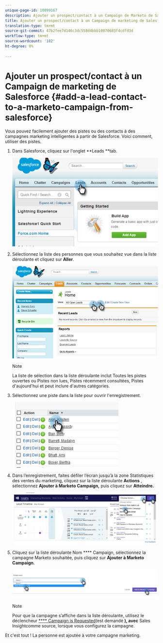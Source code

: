 ```yaml
---
unique-page-id: 10099167
description: Ajouter un prospect/contact à un Campaign de Marketo de Salesforce - Marketo Docs - Documentation sur le produit
title: Ajouter un prospect/contact à un Campaign de marketing de Salesforce
translation-type: tm+mt
source-git-commit: 47b2fee7d146c3dc558d4bbb10070683f4cdfd3d
workflow-type: tm+mt
source-wordcount: '182'
ht-degree: 0%

---
```



# Ajouter un prospect/contact à un Campaign de marketing de Salesforce {#add-a-lead-contact-to-a-marketo-campaign-from-salesforce}

Vous pouvez facilement ajouter des pistes ou des contacts à des campagnes marketing intelligentes à partir de Salesforce. Voici comment, utiliser des pistes.

1. Dans Salesforce, cliquez sur l&#39;onglet **Leads **tab.

   ![](assets/image2016-3-22-9-3a18-3a36.png)

1. Sélectionnez la liste des personnes que vous souhaitez vue dans la liste déroulante et cliquez sur **Aller**.

   ![](assets/image2016-3-22-9-3a24-3a6.png)

   >[!NOTE]
   >
   >La liste de sélection dans la liste déroulante inclut Toutes les pistes ouvertes ou Pistes non lues, Pistes récemment consultées, Pistes d&#39;aujourd&#39;hui et peut inclure d&#39;autres catégories.

1. Sélectionnez une piste dans la liste pour ouvrir l&#39;enregistrement.

   ![](assets/three.png)

1. Dans l’enregistrement, faites défiler l’écran jusqu’à la zone Statistiques des ventes du marketing, cliquez sur la liste déroulante **Actions** , sélectionnez **Ajouter à Marketo Campaign,** puis cliquez sur **Atteindre.**

   ![](assets/four.png)

1. Cliquez sur la liste déroulante Nom **** Campaign, sélectionnez la campagne Marketo souhaitée, puis cliquez sur **Ajouter à Marketo Campaign**.

   ![](assets/five.png)

   >[!NOTE]
   >
   >Pour que la campagne s’affiche dans la liste déroulante, utilisez le déclencheur [**** Campaign is Requested](../../../../../../product-docs/core-marketo-concepts/smart-campaigns/using-smart-campaigns/setting-up-a-trigger-smart-campaign-for-sales-using-campaign-is-requested.md)(est demandé **), avec** Sales Insightcomme source, lorsque vous configurez la campagne.

Et c&#39;est tout ! La personne est ajoutée à votre campagne marketing.